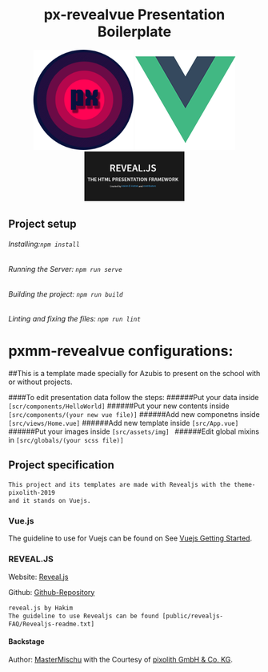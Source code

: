 
<h1  align="center">
px-revealvue Presentation Boilerplate
</h1>
<p align= "center">
<img src="src/assets/pixolithlogo.png" alt="px-vue-reveal" width="200"/>
<img src="src/assets/vuejslogo.png" alt="px-vue-reveal" width="200"/>
<img src="src/assets/revealjs.png" alt="px-vue-reveal" width="200"/>
</p>


## Project setup
###### Installing:```npm install```

###### Running the Server: ```npm run serve```

###### Building the project: ```npm run build```

###### Linting and fixing the files: ```npm run lint```

# pxmm-revealvue configurations:

##This is a template made specially for Azubis to present on the school with or without projects.


####To edit presentation data follow the steps:
######Put your data inside ```[scr/components/HelloWorld]```
######Put your new contents inside ```[src/components/(your new vue file)]```
######Add new componetns inside ```[src/views/Home.vue]```
######Add new template inside ```[src/App.vue]```
######Put your images inside ```[src/assets/img] ``` 
######Edit global mixins in ```[src/globals/(your scss file)]```



## Project specification
```
This project and its templates are made with Revealjs with the theme-pixolith-2019 
and it stands on Vuejs.
```
### Vue.js
The guideline to use for Vuejs can be found on See [Vuejs Getting Started](https://cli.vuejs.org).

### REVEAL.JS
Website: [Reveal.js](https://revealjs.com/#/)

Github: [Github-Repository](https://github.com/hakimel/reveal.js)
 
```
reveal.js by Hakim
The guideline to use Revealjs can be found [public/revealjs-FAQ/Revealjs-readme.txt]
```
#### Backstage
Author: [MasterMischu](https://www.mastermischu.de) with the Courtesy of [pixolith GmbH & Co. KG](https://www.pixolith.de).

